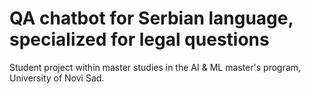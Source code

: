 # QA chatbot for Serbian language, specialized for legal questions

Student project within master studies in the AI & ML master's program, University of Novi Sad.
